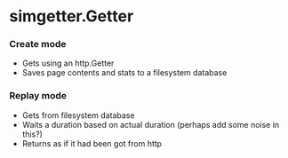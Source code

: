 # simgetter.Getter

### Create mode
* Gets using an http.Getter
* Saves page contents and stats to a filesystem database

### Replay mode
* Gets from filesystem database
* Waits a duration based on actual duration (perhaps add some noise in this?)
* Returns as if it had been got from http

